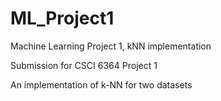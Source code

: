 # ML_Project1
Machine Learning Project 1, kNN implementation

Submission for CSCI 6364 Project 1

An implementation of k-NN for two datasets
